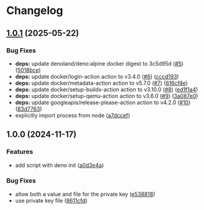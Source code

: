 # Changelog

## [1.0.1](https://github.com/WielewoutLabs/renovate-github-app-install-token/compare/v1.0.0...v1.0.1) (2025-05-22)


### Bug Fixes

* **deps:** update denoland/deno:alpine docker digest to 3c5d95d ([#5](https://github.com/WielewoutLabs/renovate-github-app-install-token/issues/5)) ([5018bce](https://github.com/WielewoutLabs/renovate-github-app-install-token/commit/5018bce99c418610bd82b26d4e74665b04b6ebdb))
* **deps:** update docker/login-action action to v3.4.0 ([#6](https://github.com/WielewoutLabs/renovate-github-app-install-token/issues/6)) ([cccd193](https://github.com/WielewoutLabs/renovate-github-app-install-token/commit/cccd193756701747b3c57b7b8b99474e68c50580))
* **deps:** update docker/metadata-action action to v5.7.0 ([#7](https://github.com/WielewoutLabs/renovate-github-app-install-token/issues/7)) ([616cf4e](https://github.com/WielewoutLabs/renovate-github-app-install-token/commit/616cf4e91ab4e8da24cd8a0e2246f759bf573697))
* **deps:** update docker/setup-buildx-action action to v3.10.0 ([#8](https://github.com/WielewoutLabs/renovate-github-app-install-token/issues/8)) ([ed1f1a4](https://github.com/WielewoutLabs/renovate-github-app-install-token/commit/ed1f1a499420f73beadc8df17476312b76631ff2))
* **deps:** update docker/setup-qemu-action action to v3.6.0 ([#9](https://github.com/WielewoutLabs/renovate-github-app-install-token/issues/9)) ([3a087e0](https://github.com/WielewoutLabs/renovate-github-app-install-token/commit/3a087e042a0920386c0069d2357163124a3029ea))
* **deps:** update googleapis/release-please-action action to v4.2.0 ([#10](https://github.com/WielewoutLabs/renovate-github-app-install-token/issues/10)) ([83d7763](https://github.com/WielewoutLabs/renovate-github-app-install-token/commit/83d776346a99c035a0bc21d996d421f1cdda07e4))
* explicitly import process from node ([a7dccef](https://github.com/WielewoutLabs/renovate-github-app-install-token/commit/a7dccef3ae10d6318b9e13a4901b414b0b1cc070))

## 1.0.0 (2024-11-17)

### Features

* add script with deno init ([a0d3e4a](https://github.com/WielewoutLabs/renovate-github-app-install-token/commit/a0d3e4ae93dce2557a1ce52550f0e191072e9575))


### Bug Fixes

* allow both a value and file for the private key ([e538818](https://github.com/WielewoutLabs/renovate-github-app-install-token/commit/e53881825ddc70ef85b7a329573203642d5e25a3))
* use private key file ([8611cfd](https://github.com/WielewoutLabs/renovate-github-app-install-token/commit/8611cfd82502a588ded807560696be0e67534491))
